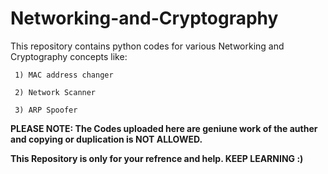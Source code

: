 # Networking-and-Cryptography
This repository contains python codes for various Networking and Cryptography concepts like:

     1) MAC address changer

     2) Network Scanner 
     
     3) ARP Spoofer

**PLEASE NOTE: The Codes uploaded here are geniune work of the auther and copying or duplication is NOT ALLOWED.**

**This Repository is only for your refrence and help. KEEP LEARNING :)**
